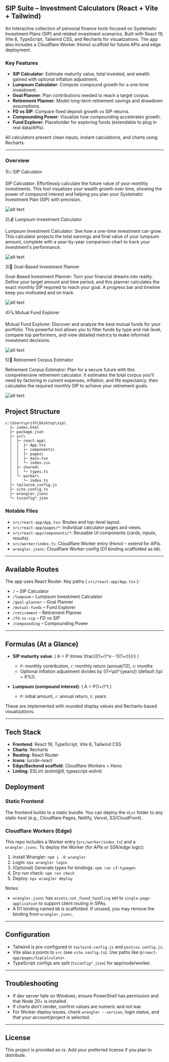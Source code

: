 ## SIP Suite – Investment Calculators (React + Vite + Tailwind)

An interactive collection of personal finance tools focused on Systematic Investment Plans (SIP) and related investment scenarios. Built with React 19, Vite 6, TypeScript, Tailwind CSS, and Recharts for visualizations. The app also includes a Cloudflare Worker (Hono) scaffold for future APIs and edge deployment.

### Key Features
- **SIP Calculator**: Estimate maturity value, total invested, and wealth gained with optional inflation adjustment.
- **Lumpsum Calculator**: Compute compound growth for a one-time investment.
- **Goal Planner**: Plan contributions needed to reach a target corpus.
- **Retirement Planner**: Model long-term retirement savings and drawdown assumptions.
- **FD vs SIP**: Compare fixed deposit growth vs SIP returns.
- **Compounding Power**: Visualize how compounding accelerates growth.
- **Fund Explorer**: Placeholder for exploring funds (extendable to plug in real data/APIs).

All calculators present clean inputs, instant calculations, and charts using Recharts.

---

### Overview 
1)📈SIP Calculator

SIP Calculator: Effortlessly calculate the future value of your monthly investments. This tool visualizes your wealth growth over time, showing the power of compound interest and helping you plan your Systematic Investment Plan (SIP) with precision.

![alt text](image.png)

2)💰 Lumpsum Investment Calculator

Lumpsum Investment Calculator: See how a one-time investment can grow. This calculator projects the total earnings and final value of your lumpsum amount, complete with a year-by-year comparison chart to track your investment's performance.

![alt text](image-1.png)

3)🎯 Goal-Based Investment Planner

Goal-Based Investment Planner: Turn your financial dreams into reality. Define your target amount and time period, and this planner calculates the exact monthly SIP required to reach your goal. A progress bar and timeline keep you motivated and on track

![alt text](image-2.png)

4)🔍 Mutual Fund Explorer

Mutual Fund Explorer: Discover and analyze the best mutual funds for your portfolio. This powerful tool allows you to filter funds by type and risk level, compare top performers, and view detailed metrics to make informed investment decisions.

![alt text](image-3.png)

5)🌴 Retirement Corpus Estimator

Retirement Corpus Estimator: Plan for a secure future with this comprehensive retirement calculator. It estimates the total corpus you'll need by factoring in current expenses, inflation, and life expectancy, then calculates the required monthly SIP to achieve your retirement goals.

![alt text](image-4.png)



## Project Structure

```text
c:\Users\prith\Desktop\sip\
  ├─ index.html
  ├─ package.json
  ├─ src\
  │  ├─ react-app\
  │  │  ├─ App.tsx
  │  │  ├─ components\
  │  │  ├─ pages\
  │  │  ├─ main.tsx
  │  │  └─ index.css
  │  ├─ shared\
  │  │  └─ types.ts
  │  └─ worker\
  │     └─ index.ts
  ├─ tailwind.config.js
  ├─ vite.config.ts
  ├─ wrangler.jsonc
  └─ tsconfig*.json
```

### Notable Files
- `src/react-app/App.tsx`: Routes and top-level layout.
- `src/react-app/pages/*`: Individual calculator pages and views.
- `src/react-app/components/*`: Reusable UI components (cards, inputs, results).
- `src/worker/index.ts`: Cloudflare Worker entry (Hono) – extend for APIs.
- `wrangler.jsonc`: Cloudflare Worker config (D1 binding scaffolded as `DB`).

---

## Available Routes

The app uses React Router. Key paths (
`src/react-app/App.tsx`
):
- `/` – SIP Calculator
- `/lumpsum` – Lumpsum Investment Calculator
- `/goal-planner` – Goal Planner
- `/mutual-funds` – Fund Explorer
- `/retirement` – Retirement Planner
- `/fd-vs-sip` – FD vs SIP
- `/compounding` – Compounding Power

---

## Formulas (At a Glance)

- **SIP maturity value**: \( A = P \times \frac{((1+r)^n - 1)(1+r)}{r} \)
  - `P`: monthly contribution, `r`: monthly return (annual/12), `n`: months
  - Optional inflation adjustment divides by \((1+\pi)^{years}\) (default \(\pi = 6\%\)).

- **Lumpsum (compound interest)**: \( A = P(1+r)^t \)
  - `P`: initial amount, `r`: annual return, `t`: years

These are implemented with rounded display values and Recharts-based visualizations.

---

## Tech Stack

- **Frontend**: React 19, TypeScript, Vite 6, Tailwind CSS
- **Charts**: Recharts
- **Routing**: React Router
- **Icons**: lucide-react
- **Edge/Backend scaffold**: Cloudflare Workers + Hono
- **Linting**: ESLint (eslint@9, typescript-eslint)



## Deployment

### Static Frontend
The frontend builds to a static bundle. You can deploy the `dist` folder to any static host (e.g., Cloudflare Pages, Netlify, Vercel, S3/CloudFront).



### Cloudflare Workers (Edge)
This repo includes a Worker entry (`src/worker/index.ts`) and a `wrangler.jsonc`. To deploy the Worker (for APIs or SSR/edge logic):

1. Install Wrangler: `npm i -D wrangler`
2. Login: `npx wrangler login`
3. (Optional) Generate types for bindings: `npm run cf-typegen`
4. Dry-run check: `npm run check`
5. Deploy: `npx wrangler deploy`

Notes:
- `wrangler.jsonc` has `assets.not_found_handling` set to `single-page-application` to support client routing in SPAs.
- A D1 binding named `DB` is scaffolded. If unused, you may remove the binding from `wrangler.jsonc`.

---

## Configuration

- Tailwind is pre-configured in `tailwind.config.js` and `postcss.config.js`.
- Vite alias `@` points to `src` (see `vite.config.ts`). Use paths like `@/react-app/pages/SipCalculator`.
- TypeScript configs are split (`tsconfig*.json`) for app/node/worker.

---



## Troubleshooting

- If dev server fails on Windows, ensure PowerShell has permission and that Node 20+ is installed.
- If charts don’t render, confirm values are numeric and not `NaN`.
- For Worker deploy issues, check `wrangler --version`, login status, and that your account/project is selected.

---

## License

This project is provided as-is. Add your preferred license if you plan to distribute.

